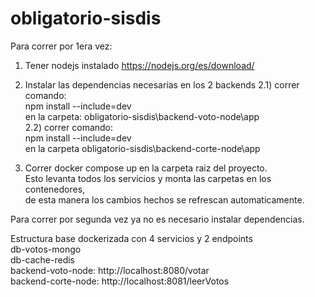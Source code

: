# obligatorio-sisdis

Para correr por 1era vez:  
1) Tener nodejs instalado https://nodejs.org/es/download/  

2) Instalar las dependencias necesarias en los 2 backends
  2.1) correr comando:   
       npm install --include=dev   
       en la carpeta: obligatorio-sisdis\backend-voto-node\app    
2.2) correr comando:   
       npm install --include=dev   
       en la carpeta obligatorio-sisdis\backend-corte-node\app  
 
3) Correr docker compose up en la carpeta raiz del proyecto.  
Esto levanta todos los servicios y monta las carpetas en los contenedores,  
de esta manera los cambios hechos se refrescan automaticamente.  

Para correr por segunda vez ya no es necesario instalar dependencias.  


Estructura base dockerizada con 4 servicios y 2 endpoints  
db-votos-mongo  
db-cache-redis  
backend-voto-node: http://localhost:8080/votar  
backend-corte-node: http://localhost:8081/leerVotos  
